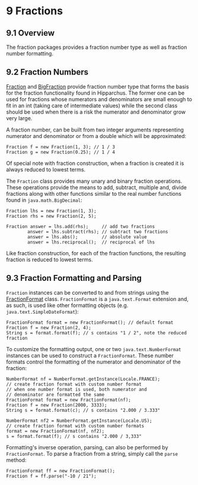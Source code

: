 # 9 Fractions
## 9.1 Overview
The fraction packages provides a fraction number type as well as
fraction number formatting.


## 9.2 Fraction Numbers
[          Fraction](../apidocs/org/hipparchus/fraction/Fraction.html)
and [          BigFraction](../apidocs/org/hipparchus/fraction/BigFraction.html)
provide fraction number type that forms the basis for
the fraction functionality found in Hipparchus. The former one can be
used for fractions whose numerators and denominators are small enough
to fit in an int (taking care of intermediate values) while the second
class should be used when there is a risk the numerator and denominator
grow very large.

A fraction number, can be built from two integer arguments representing numerator
and denominator or from a double which will be approximated:

    Fraction f = new Fraction(1, 3); // 1 / 3
    Fraction g = new Fraction(0.25); // 1 / 4

Of special note with fraction construction, when a fraction is created it is always reduced to lowest terms.

The `Fraction` class provides many unary and binary
fraction operations.  These operations provide the means to add,
subtract, multiple and, divide fractions along with other functions similar to the real number functions found in
`java.math.BigDecimal`:

    Fraction lhs = new Fraction(1, 3);
    Fraction rhs = new Fraction(2, 5);
    
    Fraction answer = lhs.add(rhs);     // add two fractions
            answer = lhs.subtract(rhs); // subtract two fractions
            answer = lhs.abs();         // absolute value
            answer = lhs.reciprocal();  // reciprocal of lhs

Like fraction construction, for each of the fraction functions, the resulting fraction is reduced to lowest terms.


## 9.3 Fraction Formatting and Parsing
`Fraction` instances can be converted to and from strings
using the[          FractionFormat](../apidocs/org/hipparchus/fraction/FractionFormat.html)
class. `FractionFormat` is a
`java.text.Format` extension and, as such, is used like other
formatting objects (e.g. `java.text.SimpleDateFormat`):

    FractionFormat format = new FractionFormat(); // default format
    Fraction f = new Fraction(2, 4);
    String s = format.format(f); // s contains "1 / 2", note the reduced fraction

To customize the formatting output, one or two
`java.text.NumberFormat` instances can be used to construct
a `FractionFormat`.  These number formats control the
formatting of the numerator and denominator of the fraction:

    NumberFormat nf = NumberFormat.getInstance(Locale.FRANCE);
    // create fraction format with custom number format
    // when one number format is used, both numerator and
    // denominator are formatted the same
    FractionFormat format = new FractionFormat(nf);
    Fraction f = new Fraction(2000, 3333);
    String s = format.format(c); // s contains "2.000 / 3.333"
    
    NumberFormat nf2 = NumberFormat.getInstance(Locale.US);
    // create fraction format with custom number formats
    format = new FractionFormat(nf, nf2);
    s = format.format(f); // s contains "2.000 / 3,333"

Formatting's inverse operation, parsing, can also be performed by
`FractionFormat`.  To parse a fraction from a string,
simply call the `parse` method:

    FractionFormat ff = new FractionFormat();
    Fraction f = ff.parse("-10 / 21");


